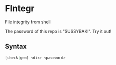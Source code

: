 # FIntegr

 File integrity from shell

The password of this repo is "SUSSYBAKI". Try it out!

## Syntax

```bash
[check|gen] <dir> <password>
```
